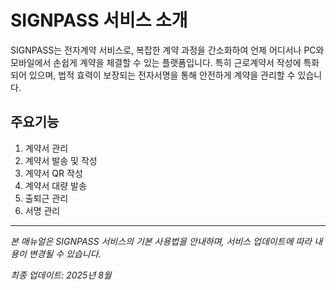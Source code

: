 # SIGNPASS 서비스 소개

SIGNPASS는 전자계약 서비스로, 복잡한 계약 과정을 간소화하여 언제 어디서나 PC와 모바일에서 손쉽게 계약을 체결할 수 있는 플랫폼입니다. 특히 근로계약서 작성에 특화되어 있으며, 법적 효력이 보장되는 전자서명을 통해 안전하게 계약을 관리할 수 있습니다.

## 주요기능
1. 계약서 관리
2. 계약서 발송 및 작성
3. 계약서 QR 작성
4. 계약서 대량 발송
5. 출퇴근 관리
6. 서명 관리



---

*본 매뉴얼은 SIGNPASS 서비스의 기본 사용법을 안내하며, 서비스 업데이트에 따라 내용이 변경될 수 있습니다.*

*최종 업데이트: 2025년 8월*
